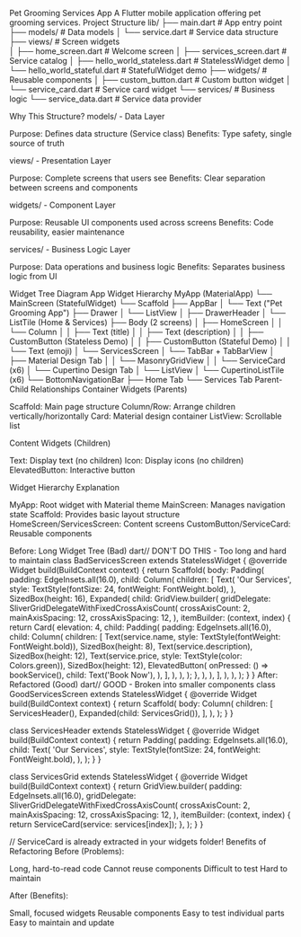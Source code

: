 
Pet Grooming Services App
A Flutter mobile application offering pet grooming services.
Project Structure
lib/
├── main.dart                    # App entry point
├── models/                      # Data models
│   └── service.dart            # Service data structure
├── views/                       # Screen widgets  
│   ├── home_screen.dart        # Welcome screen
│   ├── services_screen.dart    # Service catalog
│   ├── hello_world_stateless.dart  # StatelessWidget demo
│   └── hello_world_stateful.dart   # StatefulWidget demo
├── widgets/                     # Reusable components
│   ├── custom_button.dart      # Custom button widget
│   └── service_card.dart       # Service card widget
└── services/                    # Business logic
    └── service_data.dart       # Service data provider
    
Why This Structure?
models/ - Data Layer

Purpose: Defines data structure (Service class)
Benefits: Type safety, single source of truth

views/ - Presentation Layer

Purpose: Complete screens that users see
Benefits: Clear separation between screens and components

widgets/ - Component Layer

Purpose: Reusable UI components used across screens
Benefits: Code reusability, easier maintenance

services/ - Business Logic Layer

Purpose: Data operations and business logic
Benefits: Separates business logic from UI

Widget Tree Diagram
App Widget Hierarchy
MyApp (MaterialApp)
└── MainScreen (StatefulWidget)
    └── Scaffold
        ├── AppBar
        │   └── Text ("Pet Grooming App")
        ├── Drawer
        │   └── ListView
        │       ├── DrawerHeader
        │       └── ListTile (Home & Services)
        ├── Body (2 screens)
        │   ├── HomeScreen
        │   │   └── Column
        │   │       ├── Text (title)
        │   │       ├── Text (description)
        │   │       ├── CustomButton (Stateless Demo)
        │   │       ├── CustomButton (Stateful Demo)
        │   │       └── Text (emoji)
        │   └── ServicesScreen
        │       └── TabBar + TabBarView
        │           ├── Material Design Tab
        │           │   └── MasonryGridView
        │           │       └── ServiceCard (x6)
        │           └── Cupertino Design Tab
        │               └── ListView
        │                   └── CupertinoListTile (x6)
        └── BottomNavigationBar
            ├── Home Tab
            └── Services Tab
Parent-Child Relationships
Container Widgets (Parents)

Scaffold: Main page structure
Column/Row: Arrange children vertically/horizontally
Card: Material design container
ListView: Scrollable list

Content Widgets (Children)

Text: Display text (no children)
Icon: Display icons (no children)
ElevatedButton: Interactive button

Widget Hierarchy Explanation

MyApp: Root widget with Material theme
MainScreen: Manages navigation state
Scaffold: Provides basic layout structure
HomeScreen/ServicesScreen: Content screens
CustomButton/ServiceCard: Reusable components


Before: Long Widget Tree (Bad)
dart// DON'T DO THIS - Too long and hard to maintain
class BadServicesScreen extends StatelessWidget {
  @override
  Widget build(BuildContext context) {
    return Scaffold(
      body: Padding(
        padding: EdgeInsets.all(16.0),
        child: Column(
          children: [
            Text(
              'Our Services',
              style: TextStyle(fontSize: 24, fontWeight: FontWeight.bold),
            ),
            SizedBox(height: 16),
            Expanded(
              child: GridView.builder(
                gridDelegate: SliverGridDelegateWithFixedCrossAxisCount(
                  crossAxisCount: 2,
                  mainAxisSpacing: 12,
                  crossAxisSpacing: 12,
                ),
                itemBuilder: (context, index) {
                  return Card(
                    elevation: 4,
                    child: Padding(
                      padding: EdgeInsets.all(16.0),
                      child: Column(
                        children: [
                          Text(service.name, style: TextStyle(fontWeight: FontWeight.bold)),
                          SizedBox(height: 8),
                          Text(service.description),
                          SizedBox(height: 12),
                          Text(service.price, style: TextStyle(color: Colors.green)),
                          SizedBox(height: 12),
                          ElevatedButton(
                            onPressed: () => bookService(),
                            child: Text('Book Now'),
                          ),
                        ],
                      ),
                    ),
                  );
                },
              ),
            ),
          ],
        ),
      ),
    );
  }
}
After: Refactored (Good)
dart// GOOD - Broken into smaller components
class GoodServicesScreen extends StatelessWidget {
  @override
  Widget build(BuildContext context) {
    return Scaffold(
      body: Column(
        children: [
          ServicesHeader(),
          Expanded(child: ServicesGrid()),
        ],
      ),
    );
  }
}

class ServicesHeader extends StatelessWidget {
  @override
  Widget build(BuildContext context) {
    return Padding(
      padding: EdgeInsets.all(16.0),
      child: Text(
        'Our Services',
        style: TextStyle(fontSize: 24, fontWeight: FontWeight.bold),
      ),
    );
  }
}

class ServicesGrid extends StatelessWidget {
  @override
  Widget build(BuildContext context) {
    return GridView.builder(
      padding: EdgeInsets.all(16.0),
      gridDelegate: SliverGridDelegateWithFixedCrossAxisCount(
        crossAxisCount: 2,
        mainAxisSpacing: 12,
        crossAxisSpacing: 12,
      ),
      itemBuilder: (context, index) {
        return ServiceCard(service: services[index]);
      },
    );
  }
}

// ServiceCard is already extracted in your widgets folder!
Benefits of Refactoring
Before (Problems):

Long, hard-to-read code
Cannot reuse components
Difficult to test
Hard to maintain

After (Benefits):

Small, focused widgets
Reusable components
Easy to test individual parts
Easy to maintain and update